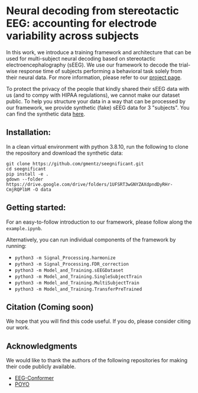 # Neural decoding from stereotactic EEG: accounting for electrode variability across subjects

In this work, we introduce a training framework and architecture that can be used for multi-subject neural decoding
based on stereotactic electroencephalography (sEEG). We use our framework  to decode the trial-wise response time
of subjects performing a behavioral task solely from their neural data. For more information, please refer to our 
[project page](https://gmentz.github.io/seegnificant).

To protect the privacy of the people that kindly shared their sEEG data with us (and to compy with HIPAA regulations),
we cannot make our dataset public. To help you structure your data in a way that can be processed by our framework,
we provide synthetic (fake) sEEG data for 3 "subjects".  You can find the synthetic data 
[here](https://drive.google.com/drive/folders/1UFSRT3wGNYZAXdpndDyRHr-CmjRQPlbM?usp=sharing).

## Installation:

In a clean virtual environment with python 3.8.10, run the following to clone the repository and download the synthetic data:

```
git clone https://github.com/gmentz/seegnificant.git
cd seegnificant
pip install -e .
gdown --folder https://drive.google.com/drive/folders/1UFSRT3wGNYZAXdpndDyRHr-CmjRQPlbM -O data
```

## Getting started:

For an easy-to-follow introduction to our framework, please follow along the `example.ipynb`. 

Alternatively, you can run individual components of the framework by running:
- `python3 -m Signal_Processing.harmonize`
- `python3 -m Signal_Processing.FDR_correction`
- `python3 -m Model_and_Training.sEEGDataset`
- `python3 -m Model_and_Training.SingleSubjectTrain`
- `python3 -m Model_and_Training.MultiSubjectTrain`
- `python3 -m Model_and_Training.TransferPreTrained`

## Citation (Coming soon)

We hope that you will find this code useful. If you do, please consider citing our work.

## Acknowledgments
We would like to thank the authors of the following repositories for making their code publicly available.
- [EEG-Conformer](https://github.com/eeyhsong/EEG-Conformer)
- [POYO](https://github.com/neuro-galaxy/poyo)
